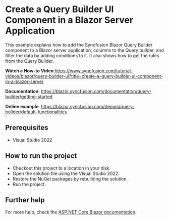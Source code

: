 # Create a Query Builder UI Component in a Blazor Server Application

This example explains how to add the Syncfusion Blazor Query Builder component to a Blazor server application, columns to the Query builder, and filter the data by adding conditions to it. It also shows how to get the rules from the Query Builder.

**Watch a How-to Video**:https://www.syncfusion.com/tutorial-videos/blazor/query-builder-ui?title=create-a-query-builder-ui-component-in-a-blazor-server

**Documentation**: https://blazor.syncfusion.com/documentation/query-builder/getting-started

**Online example**: https://blazor.syncfusion.com/demos/query-builder/default-functionalities

## Prerequisites

* Visual Studio 2022

## How to run the project

* Checkout this project to a location in your disk.
* Open the solution file using the Visual Studio 2022.
* Restore the NuGet packages by rebuilding the solution.
* Run the project.

## Further help

For more help, check the [ASP.NET Core Blazor documentation](https://docs.microsoft.com/en-us/aspnet/core/blazor).


